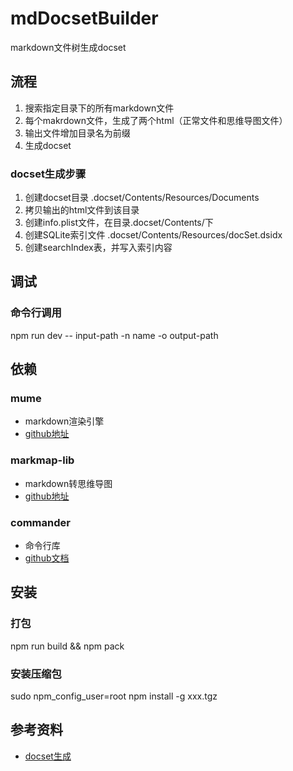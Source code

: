 # mdDocsetBuilder
markdown文件树生成docset



## 流程

1. 搜索指定目录下的所有markdown文件
2. 每个makrdown文件，生成了两个html（正常文件和思维导图文件）
3. 输出文件增加目录名为前缀
4. 生成docset


### docset生成步骤

1. 创建docset目录 <docset name>.docset/Contents/Resources/Documents
2. 拷贝输出的html文件到该目录
3. 创建info.plist文件，在目录<docset name>.docset/Contents/下
4. 创建SQLite索引文件 <docset name>.docset/Contents/Resources/docSet.dsidx
5. 创建searchIndex表，并写入索引内容


## 调试

### 命令行调用

npm run dev -- input-path -n name -o output-path

## 依赖

### mume

* markdown渲染引擎
* [github地址](https://github.com/shd101wyy/mume)

### markmap-lib

* markdown转思维导图
* [github地址](https://github.com/gera2ld/markmap/tree/master/packages/markmap-lib)

### commander

* 命令行库
* [github文档](https://github.com/tj/commander.js/blob/HEAD/Readme_zh-CN.md)



## 安装

### 打包

npm run build && npm pack

### 安装压缩包

sudo npm_config_user=root npm install -g xxx.tgz

## 参考资料

* [docset生成](https://kapeli.com/docsets#dashDocset)